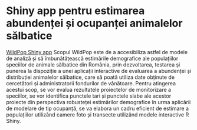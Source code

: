 # Shiny app pentru estimarea abundenței și ocupanței animalelor sălbatice
 [WildPop Shiny app](https://wildpop.ccmesi.ro/)
Scopul WildPop este de a accesibiliza astfel de modele de analiză și să îmbunătățească estimările demografice ale populațiilor speciilor de animale sălbatice din România, prin dezvoltarea, testarea și punerea la dispoziție a unei aplicații interactive de evaluarea a abundenței și distribuției animalelor sălbatice, care să poată utiliza date obținute de cercetători și administratorii fondurilor de vânătoare. Pentru atingerea acestui scop, se vor evalua rezultatele proiectelor de monitorizare a speciilor, se vor identifica punctele tari și punctele slabe ale acestor proiecte din perspectiva robusteței estimărilor demografice în urma aplicării de modelare de tip ocupanță, se va elabora un cadru eficient de estimare a populațiilor utilizând camere foto și transecte utilizând modele interactive R Shiny.
